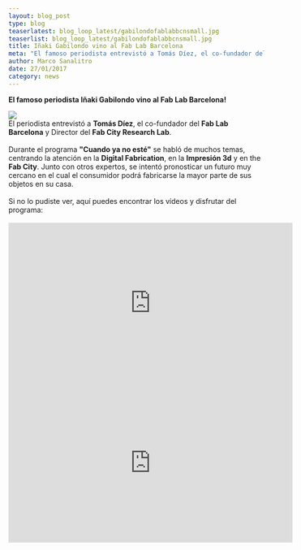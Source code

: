 ```yaml
---
layout: blog_post
type: blog
teaserlatest: blog_loop_latest/gabilondofablabbcnsmall.jpg
teaserlist: blog_loop_latest/gabilondofablabbcnsmall.jpg
title: Iñaki Gabilondo vino al Fab Lab Barcelona
meta: "El famoso periodista entrevistó a Tomás Díez, el co-fundador del Fab Lab Barcelona y Director del Fab City Research Lab."
author: Marco Sanalitro
date: 27/01/2017
category: news
---
```


<strong>El famoso periodista Iñaki Gabilondo vino al Fab Lab Barcelona!</strong><br>

<img src= "http://www.fablabbcn.org/img/blog/blog_loop_latest/gabilondofablabbcn.jpg" align="middle"> 
<br>
El periodista entrevistó a <strong>Tomás Díez</strong>, el co-fundador del <strong>Fab Lab Barcelona</strong> y Director del <strong>Fab City Research Lab</strong>.<br>
<br>
Durante el programa <strong>"Cuando ya no esté"</strong> se habló de muchos temas, centrando la atención en la <strong>Digital Fabrication</strong>, en la <strong>Impresión 3d</strong> y en the <strong>Fab City</strong>. Junto con otros expertos, se intentó pronosticar un futuro muy cercano en el cual el consumidor podrá fabricarse la mayor parte de sus objetos en su casa.<br>
<br>
Si no lo pudiste ver, aquí puedes encontrar los vídeos y disfrutar del programa:<br>
<br>
<iframe width="560" height="315" src="https://www.youtube.com/embed/cm_BWCs-h8c" frameborder="0" allowfullscreen></iframe>
<br>

<iframe width="560" height="315" src="https://www.youtube.com/embed/v6c9ADihP-c" frameborder="0" allowfullscreen></iframe>
<br>







